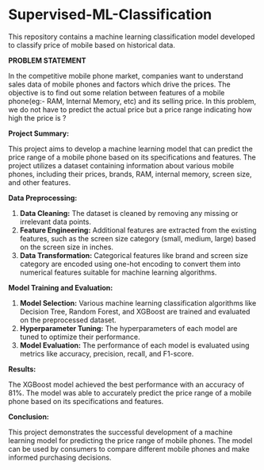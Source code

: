 # Supervised-ML-Classification
This repository contains a machine learning classification model developed to classify price of mobile based on historical data.

**PROBLEM STATEMENT**

In the competitive mobile phone market, companies want to understand sales data of mobile phones and factors which drive the prices. The objective is to find out some relation between features of a mobile phone(eg:- RAM, Internal Memory, etc) and its selling price. In this problem, we do not have to predict the actual price but a price range indicating how high the price is ?

**Project Summary:**

This project aims to develop a machine learning model that can predict the price range of a mobile phone based on its specifications and features. The project utilizes a dataset containing information about various mobile phones, including their prices, brands, RAM, internal memory, screen size, and other features.

**Data Preprocessing:**

1. **Data Cleaning:** The dataset is cleaned by removing any missing or irrelevant data points.
2. **Feature Engineering:** Additional features are extracted from the existing features, such as the screen size category (small, medium, large) based on the screen size in inches.
3. **Data Transformation:** Categorical features like brand and screen size category are encoded using one-hot encoding to convert them into numerical features suitable for machine learning algorithms.

**Model Training and Evaluation:**

1. **Model Selection:** Various machine learning classification algorithms like Decision Tree, Random Forest, and XGBoost are trained and evaluated on the preprocessed dataset.
2. **Hyperparameter Tuning:** The hyperparameters of each model are tuned to optimize their performance.
3. **Model Evaluation:** The performance of each model is evaluated using metrics like accuracy, precision, recall, and F1-score.

**Results:**

The XGBoost model achieved the best performance with an accuracy of 81%. The model was able to accurately predict the price range of a mobile phone based on its specifications and features.

**Conclusion:**

This project demonstrates the successful development of a machine learning model for predicting the price range of mobile phones. The model can be used by consumers to compare different mobile phones and make informed purchasing decisions.
